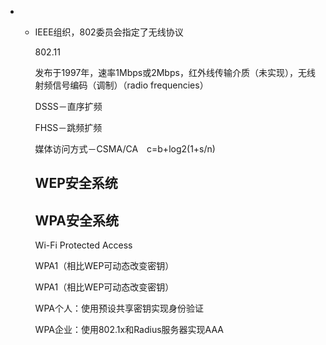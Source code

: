 * * IEEE组织，802委员会指定了无线协议

    802.11

    发布于1997年，速率1Mbps或2Mbps，红外线传输介质（未实现），无线射频信号编码（调制）（radio frequencies）

    DSSS－直序扩频

    FHSS－跳频扩频

    媒体访问方式－CSMA/CA　c=b+log2(1+s/n)

    ## WEP安全系统

    ## WPA安全系统

    Wi-Fi Protected Access

    WPA1（相比WEP可动态改变密钥）

    WPA1（相比WEP可动态改变密钥）

    WPA个人：使用预设共享密钥实现身份验证

    WPA企业：使用802.1x和Radius服务器实现AAA